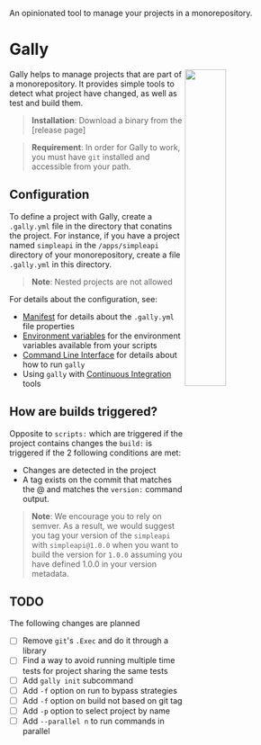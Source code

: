 An opinionated tool to manage your projects in a monorepository.

# Gally

<img align="right" src="https://user-images.githubusercontent.com/747/49454572-b0c3e600-f7e5-11e8-9be3-3feadfff1a52.jpeg" width="38%">

Gally helps to manage projects that are part of a monorepository. It provides
simple tools to detect what project have changed, as well as test and build
them.

> **Installation**: Download a binary from the [release page]

> **Requirement**: In order for Gally to work, you must have `git` installed
  and accessible from your path.

## Configuration

To define a project with Gally, create a `.gally.yml` file in the directory
that conatins the project. For instance, if you have a project named
`simpleapi` in the `/apps/simpleapi` directory of your monorepository, create
a file `.gally.yml` in this directory.

> **Note**: Nested projects are not allowed

For details about the configuration, see:

- [Manifest](docs/MANIFEST.md) for details about the `.gally.yml` file
  properties
- [Environment variables](docs/VARIABLES.md) for the environment variables
  available from your scripts
- [Command Line Interface](docs/COMMAND.md) for details about how to run
  `gally`
- Using `gally` with [Continuous Integration](docs/CI.md) tools

## How are builds triggered?

Opposite to `scripts:` which are triggered if the project contains changes
the `build:` is triggered if the 2 following conditions are met:

- Changes are detected in the project
- A tag exists on the commit that matches the <project>@<version> and matches
  the `version:` command output.

> **Note**: We encourage you to rely on semver. As a result, we would suggest
  you tag your version of the `simpleapi` with `simpleapi@1.0.0` when you want
  to build the version for `1.0.0` assuming you have defined 1.0.0 in your
  version metadata.

## TODO

The following changes are planned

- [ ] Remove `git`'s `.Exec` and do it through a library
- [ ] Find a way to avoid running multiple time tests for project sharing the same tests
- [ ] Add `gally init` subcommand
- [ ] Add `-f` option on run to bypass strategies
- [ ] Add `-f` option on build not based on git tag
- [ ] Add `-p` option to select project by name
- [ ] Add `--parallel n` to run commands in parallel
